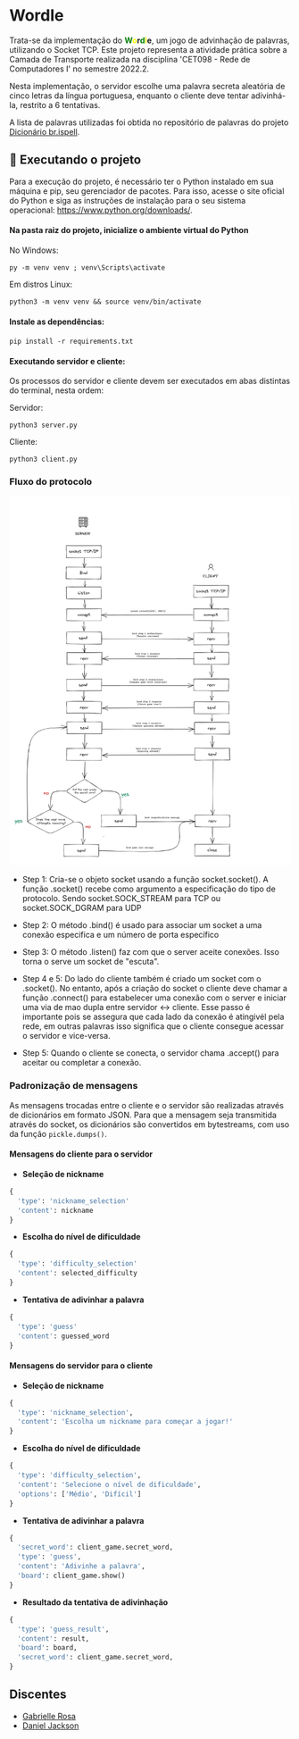 # Wordle 
Trata-se da implementação do **<span style="color:green">W</span><span style="color:yellow">o</span>r<span style="color:green">d</span><span style="color:yellow">l</span>e**, um jogo de advinhação de palavras, utilizando o Socket TCP. Este projeto representa a atividade prática sobre a Camada de Transporte realizada na disciplina 'CET098 - Rede de Computadores I' no semestre 2022.2. 

Nesta implementação, o servidor escolhe uma palavra secreta aleatória de cinco letras da língua portuguesa, enquanto o cliente deve tentar adivinhá-la, restrito a 6 tentativas. 

A lista de palavras utilizadas foi obtida no repositório de palavras do projeto [Dicionário br.ispell](https://www.ime.usp.br/~pf/dicios/).

## 🚀 Executando o projeto

Para a execução do projeto, é necessário ter o Python instalado em sua máquina e pip, seu gerenciador de pacotes. Para isso, acesse o site oficial do Python e siga as instruções de instalação para o seu sistema operacional: https://www.python.org/downloads/.


#### Na pasta raiz do projeto, inicialize o ambiente virtual do Python

No Windows: 
```
py -m venv venv ; venv\Scripts\activate
```

Em distros Linux: 
```
python3 -m venv venv && source venv/bin/activate
```

#### Instale as dependências:
```
pip install -r requirements.txt
```

#### Executando servidor e cliente:

Os processos do servidor e cliente devem ser executados em abas distintas do terminal, nesta ordem:

Servidor:
```
python3 server.py
``` 

Cliente:
```
python3 client.py
```

### Fluxo do protocolo
![Fluxograma do protocolo TCP/IP](./images/socket_protocol.png "Fluxograma do protocolo TCP/IP")

- Step 1: Cria-se o objeto socket usando a função socket.socket(). A função .socket() recebe como argumento a especificação do tipo de protocolo. Sendo socket.SOCK_STREAM para TCP ou socket.SOCK_DGRAM para UDP 

- Step 2: O método .bind() é usado para associar um socket a uma conexão especifica e um número de porta específico 

- Step 3: O método .listen() faz com que o server aceite conexões. Isso torna o serve um socket de "escuta".

- Step 4 e 5: Do lado do cliente também é criado um socket com o .socket(). No entanto, após a criação do socket o cliente deve chamar a função .connect() para estabelecer uma conexão com o server e iniciar uma via de mao dupla entre servidor <-> cliente. Esse passo é importante pois se assegura que cada lado da conexão é atingivél pela rede, em outras palavras isso significa que o cliente consegue acessar o servidor e vice-versa.

- Step 5: Quando o cliente se conecta, o servidor chama .accept() para aceitar ou completar a conexão.

### Padronização de mensagens

As mensagens trocadas entre o cliente e o servidor são realizadas através de dicionários em formato JSON. Para que a mensagem seja transmitida através do socket, os dicionários são convertidos em bytestreams, com uso da função ```pickle.dumps()```.

#### Mensagens do cliente para o servidor

- **Seleção de nickname**

```python
{
  'type': 'nickname_selection'
  'content': nickname
}
```

- **Escolha do nível de dificuldade**

```python
{
  'type': 'difficulty_selection'
  'content': selected_difficulty
}
``` 

- **Tentativa de adivinhar a palavra**

```python
{
  'type': 'guess'
  'content': guessed_word
}
```


#### Mensagens do servidor para o cliente

- **Seleção de nickname**

```python
{
  'type': 'nickname_selection',
  'content': 'Escolha um nickname para começar a jogar!'
}
```

- **Escolha do nível de dificuldade**

```python
{
  'type': 'difficulty_selection',
  'content': 'Selecione o nível de dificuldade',
  'options': ['Médio', 'Difícil']
}
``` 

- **Tentativa de adivinhar a palavra**

```python
{
  'secret_word': client_game.secret_word,
  'type': 'guess',
  'content': 'Adivinhe a palavra',
  'board': client_game.show()
}
```

- **Resultado da tentativa de adivinhação**

```python
{
  'type': 'guess_result',
  'content': result,
  'board': board,
  'secret_word': client_game.secret_word,
}
```



## Discentes
<ul>
  <li>
    <a href="https://github.com/gabriellerosa" target="_blank">
      Gabrielle Rosa
    </a>
  </li>
  <li>
    <a href="https://github.com/danieljcksn" target="_blank">
      Daniel Jackson
    </a>
  </li>
</ul>
